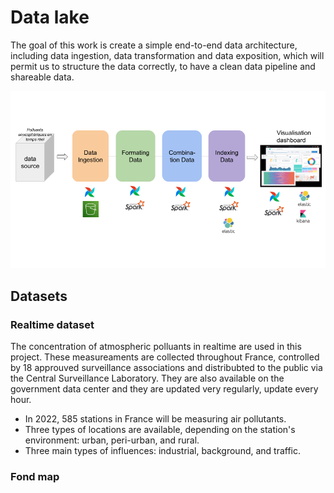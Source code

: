 # Data lake

The goal of this work is create a simple end-to-end data architecture, including data ingestion, data transformation and data exposition, which will permit us to structure the data correctly, to have a clean data pipeline and shareable data.

![Schema global](/assets/images/schema_structure.png)

## Datasets
### Realtime dataset

The concentration of atmospheric polluants in realtime are used in this project. These measureaments are collected throughout France, controlled by 18 approuved surveillance associations and distribubted to the public via the Central Surveillance Laboratory. They are also available on the government data center and they are updated very regularly, update every hour.

- In 2022, 585 stations in France will be measuring air pollutants.
- Three types of locations are available, depending on the station's environment: urban, peri-urban, and rural.
- Three main types of influences: industrial, background, and traffic.

### Fond map
